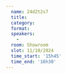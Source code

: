 ```yaml
---
  name: 24d2t2s7
  title: 
  category: 
  format: 
  speakers: 
    - 
  room: Showroom
  slot: 11/10/2024
  time_start: '15h45'
  time_end: '16h30'
---
```

